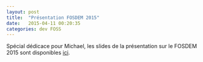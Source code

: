 ```yaml
---
layout: post
title:  "Présentation FOSDEM 2015"
date:   2015-04-11 00:20:35
categories: dev FOSS
---
```


Spécial dédicace pour Michael, les slides de la présentation sur le FOSDEM 2015 sont disponibles [ici](fosdem2015/index.html "Title").

